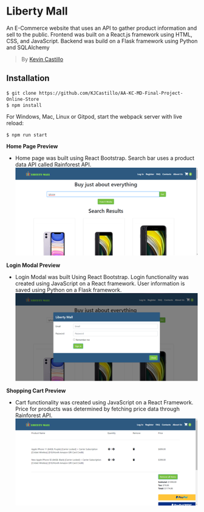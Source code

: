 # Liberty Mall

An E-Commerce website that uses an API to gather product information and sell to the public. Frontend was built on a
React.js framework using HTML, CSS, and JavaScript. Backend was build on a Flask framework using Python and
SQLAlchemy

> By [Kevin Castillo](https://www.linkedin.com/in/kevinjcastillo/)

## Installation
```
$ git clone https://github.com/KJCastillo/AA-KC-MD-Final-Project-Online-Store
$ npm install
```
For Windows, Mac, Linux or Gitpod, start the webpack server with live reload:
```
$ npm run start
```

**Home Page Preview**
- Home page was built using React Bootstrap. Search bar uses a product data API called Rainforest API.
![](images/loginPage.png)

**Login Modal Preview**
- Login Modal was built Using React Bootstrap. Login functionality was created using JavaScript on a React framework. User information is saved using Python on a Flask framework.
![](images/loginModal.png)

**Shopping Cart Preview**
- Cart functionality was created using JavaScript on a React Framework. Price for products was determined by fetching price data through Rainforest API.
![](images/cart.png)
